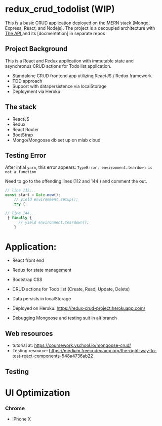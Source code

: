 # redux_crud_todolist (WIP)
This is a basic CRUD application deployed on the MERN stack (Mongo, Express, React, and Nodejs).  The project is a decoupled architecture with <a href= "https://github.com/NeuTrix/redux-todo-api" target= "_blank" > The API </a> and its [docmentation] in separate repos

## Project Background

This is a React and Redux application with immutable state and
asynchronus CRUD actions for Todo list application.

- Standalone CRUD frontend app utilizing ReactJS / Redux framework
- TDD approach
- Support with datapersistence via localStorage
- Deployment via Heroku

## The stack

- ReactJS
- Redux
- React Router
- BootStrap
- Mongo/Mongoose db set up on mlab cloud

## Testing Error
After intial `yarn`, this error appears:
`TypeError: environment.teardown is not a function`

Need to go to the offending lines (112 and 144
) and comment the out.

```javascript
// line 112...
const start = Date.now();
    // yield environment.setup();
    try {

// line 144...
 } finally {
      // yield environment.teardown();
    }
```

# Application:

- React front end
- Redux for state management
- Bootstrap CSS
- CRUD actions for Todo list (Create, Read, Update, Delete)
- Data persists in localStorage
- Deployed on Heroku: https://redux-crud-project.herokuapp.com/

- Debugging Mongoose and testing suit in alt branch

## Web resources
- tutorial at: https://coursework.vschool.io/mongoose-crud/
- Testing resource: https://medium.freecodecamp.org/the-right-way-to-test-react-components-548a4736ab22

## Testing


# UI Optimization
### Chrome
- iPhone X
